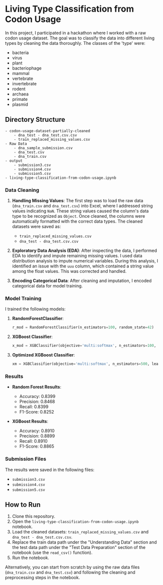 # Living Type Classification from Codon Usage

In this project, I participated in a hackathon where I worked with a raw codon usage dataset. The goal was to classify the data into different living types by cleaning the data thoroughly. The classes of the 'type' were:

- bacteria
- virus
- plant
- bacteriophage
- mammal
- vertebrate
- invertebrate
- rodent
- archaea
- primate
- plasmid

## Directory Structure

```
- codon-usage-dataset-partially-cleaned
    - dna_test - dna_test.csv.csv
    - train_replaced_missing_values.csv
- Raw Data
    - dna_sample_submission.csv
    - dna_test.csv
    - dna_train.csv
- output
    - submission3.csv
    - submission4.csv
    - submission5.csv
- living-type-classification-from-codon-usage.ipynb
```

### Data Cleaning

1. **Handling Missing Values**: The first step was to load the raw data (`dna_train.csv` and `dna_test.csv`) into Excel, where I addressed string values indicating `NaN`. These string values caused the column's data type to be recognized as `Object`. Once cleaned, the columns were automatically formatted with the correct data types. The cleaned datasets were saved as:
   - `train_replaced_missing_values.csv`
   - `dna_test - dna_test.csv.csv`

2. **Exploratory Data Analysis (EDA)**: After inspecting the data, I performed EDA to identify and impute remaining missing values. I used data distribution analysis to impute numerical variables. During this analysis, I identified an issue with the `uuu` column, which contained a string value among the float values. This was corrected and handled.

3. **Encoding Categorical Data**: After cleaning and imputation, I encoded categorical data for model training.

### Model Training

I trained the following models:

1. **RandomForestClassifier**: 
   ```python
   r_mod = RandomForestClassifier(n_estimators=100, random_state=42)
   ```

2. **XGBoost Classifier**: 
   ```python
   x_mod = XGBClassifier(objective='multi:softmax', n_estimators=100, random_state=42)
   ```

3. **Optimized XGBoost Classifier**:
   ```python
   xm = XGBClassifier(objective='multi:softmax', n_estimators=500, learning_rate=0.5, random_state=42)
   ```

### Results

- **Random Forest Results**:
  - Accuracy: 0.8399
  - Precision: 0.8468
  - Recall: 0.8399
  - F1-Score: 0.8252

- **XGBoost Results**:
  - Accuracy: 0.8910
  - Precision: 0.8899
  - Recall: 0.8910
  - F1-Score: 0.8865

### Submission Files

The results were saved in the following files:
- `submission3.csv`
- `submission4.csv`
- `submission5.csv`

## How to Run

1. Clone this repository.
2. Open the `living-type-classification-from-codon-usage.ipynb` notebook.
3. Load the cleaned datasets: `train_replaced_missing_values.csv` and `dna_test - dna_test.csv.csv`.
4. Replace the train data path under the "Understanding Data" section and the test data path under the "Test Data Preparation" section of the notebook (use the `read_csv()` function).
5. Run the notebook.

Alternatively, you can start from scratch by using the raw data files (`dna_train.csv` and `dna_test.csv`) and following the cleaning and preprocessing steps in the notebook.
